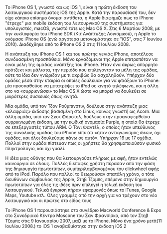 Το iPhone OS 1, γνωστό και ως iOS 1, είναι η πρώτη έκδοση του λειτουργικού συστήματος iOS της Apple. Κατά την παρουσίασή του, δεν είχε κάποιο επίσημο όνομα· αντίθετα, η Apple διαφήμιζε πως το iPhone "έτρεχε" μια mobile έκδοση του λειτουργικού της συστήματος για υπολογιστές, macOS, γνωστό τότε ως Mac OS X. Στις 6 Μαρτίου 2008, με την κυκλοφορία του iPhone SDK (Κιτ Ανάπτυξης Λογισμικού), η Apple το ονόμασε iPhone OS (ενώ αργότερα μετονομάστηκε σε "iOS", στις 7 Ιουνίου 2010). Διαδέχθηκε από το iPhone OS 2 στις 11 Ιουλίου 2008.

Η ανάπτυξη του iPhone OS 1 και του πρώτης γενιάς iPhone, αποτέλεσε συνδυασμένη προσπάθεια. Μόνο εργαζόμενοι της Apple επιτρεπόταν να είναι μέλη της ομάδας ανάπτξης του iPhone. Ήταν ένα άκρως απόρρητο πρότζεκτ και μάλιστα, την περιόδο που επιλέγονταν τα μέλη της ομάδας, ούτε τα ίδια δεν γνώριζαν με τι ακριβώς θα ασχοληθούν. Υπήρχαν δύο ομάδες μέσα στην εταιρία οι οποίες δούλευαν για να φτιάξουν το iPhone: μία προσπαθούσε να μετατρέψει το iPod σε κινητό τηλέφωνο, και η άλλη στο να «συρρικνώσει» το Mac OS X ώστε να μπορεί να δουλεύει σε μικρότερες συσκευές όπως κινητά. 

Μία ομάδα, υπό τον Τζον Ρούμπινστιν, δούλευε στην ανάπτυξη μιας «ελαφριάς» έκδοσης βασισμένη στο Linux, κοινώς γνωστή ως Acorn. Μια άλλη ομάδα, υπό τον Σκοτ Φόρστολ, δούλευε στην προαναφερθείσα συρρικνωμένη έκδοση, με την κωδική ονομασία Purple, η οποία θα έτρεχε σε επεξεργαστές τύπου ARM. Ο Τόνι Φαντέλ, ο οποίος ήταν υπεύθυνος της συνολικής ομάδας του iPhone είπε ότι «ήταν ανταγωνισμός ιδεών, όχι ομάδες, και όλοι δουλεύαμε πάνω σε αυτό». Υπήρχαν 16 με 17 σχέδια. Πολλοί στην ομάδα πίστευαν πως οι χρήστες θα χρησιμοποιούσαν φυσικό πληκτρολόγιο, και όχι γυαλί. 

Η ιδέα μιας οθόνης που θα λειτουργούσε πλήρως με αφή, ήταν εντελώς καινούργια σε όλους. Πολλές διεπαφές χρήστη πέρασαν από την φάση της δημιουργία πρωτοτύπων, συμπεριλαμβανομένου του clickwheel αφής από το iPod. Παρόλο που πολλοί το θεωρούσαν σπατάλη χρόνο, ο τότε διευθύνων σύμβουλος της Apple, Στηβ Τζομπς, επέμενε στην δημιουργία πρωτοτύπων για όλες τις ιδέες πριν επιλεγεί η τελική έκδοση του λειτουργικού. Τελικά έγκριση πήραν εφαρμογές όπως το iTunes, Google Maps, Youtube κτλ. Όλες γραμμές από την αρχή για να τρέχουν στο νέο λειτουργικό και οι πρώτες στο είδος τους


Το iPhone OS 1 παρουσιάστηκε στο συνέδριο Macworld Conference & Expo στο Συνεδριακό Κέντρο Moscone του Σαν Φρανσίσκο, από τον Στηβ Τζομπς στις 9 Ιανουαρίου 2007, μαζί με το iPhone. Μόνο ένα χρόνο μετά(11 Ιουλίου 2008.) το iOS 1 αναβαθμίστηκε στην έκδοση iOS 2